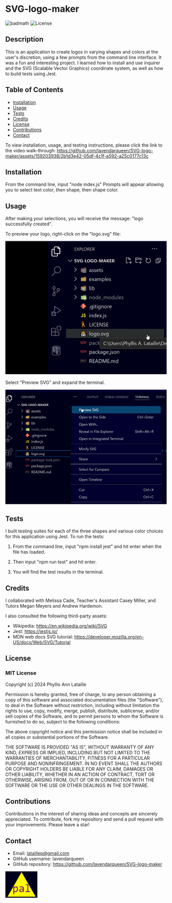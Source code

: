 # SVG-logo-maker

![badmath](https://img.shields.io/github/languages/top/lernantino/badmath) ![License](https://img.shields.io/badge/License-MIT-blue.svg)

## Description

This is an application to create logos in varying shapes and colors at the user's discretion, using a few prompts from the command line interface. It was a fun and interesting project. I learned how to install and use inquirer and the SVG (Scalable Vector Graphics) coordinate system, as well as how to build tests using Jest.

## Table of Contents

- [Installation](#installation)
- [Usage](#usage)
- [Tests](#tests)
- [Credits](#credits)
- [License](#license)
- [Contributions](#contributions)
- [Contact](#contact)

To view installation, usage, and testing instructions, please click the link to the video walk-through:
https://github.com/lavendarqueen/SVG-logo-maker/assets/159203938/2b1d3e42-05df-4c1f-a592-a25c0177c13c

## Installation

From the command line, input "node index.js"
Prompts will appear allowing you to select text color, then shape, then shape color.

## Usage

After making your selections, you will receive the message: "logo successfully created".

To preview your logo, right-click on the "logo.svg" file:

![Screenshot right click logo.svg](/assets/images/Screenshot1-rt-click-logo.png)

Select "Preview SVG" and expand the terminal.

![Screenshot click Preview SVG](/assets/images/Screenshot2-click-preview.png)

## Tests

I built testing suites for each of the three shapes and various color choices for this application using Jest. To run the tests:

1. From the command line, input "npm install jest" and hit enter when the file has loaded.

2. Then input "npm run test" and hit enter.

3. You will find the test results in the terminal.

## Credits

I collaborated with Melissa Cade, Teacher's Assistant Casey Miller, and Tutors Megan Meyers and Andrew Hardemon.

I also consulted the following third-party assets:

- Wikipedia: https://en.wikipedia.org/wiki/SVG
- Jest: https://jestjs.io/
- MDN web docs SVG tutorial: https://developer.mozilla.org/en-US/docs/Web/SVG/Tutorial

## License

### MIT License

Copyright (c) 2024 Phyllis Ann Lataille

Permission is hereby granted, free of charge, to any person obtaining a copy
of this software and associated documentation files (the "Software"), to deal
in the Software without restriction, including without limitation the rights
to use, copy, modify, merge, publish, distribute, sublicense, and/or sell
copies of the Software, and to permit persons to whom the Software is
furnished to do so, subject to the following conditions:

The above copyright notice and this permission notice shall be included in all
copies or substantial portions of the Software.

THE SOFTWARE IS PROVIDED "AS IS", WITHOUT WARRANTY OF ANY KIND, EXPRESS OR
IMPLIED, INCLUDING BUT NOT LIMITED TO THE WARRANTIES OF MERCHANTABILITY,
FITNESS FOR A PARTICULAR PURPOSE AND NONINFRINGEMENT. IN NO EVENT SHALL THE
AUTHORS OR COPYRIGHT HOLDERS BE LIABLE FOR ANY CLAIM, DAMAGES OR OTHER
LIABILITY, WHETHER IN AN ACTION OF CONTRACT, TORT OR OTHERWISE, ARISING FROM,
OUT OF OR IN CONNECTION WITH THE SOFTWARE OR THE USE OR OTHER DEALINGS IN THE
SOFTWARE.

## Contributions

Contributions in the interest of sharing ideas and concepts are sincerely appreciated. To contribute, fork my repository and send a pull request with your improvements. Please leave a star!

## Contact

- Email: lataillep@gmail.com
- GitHub username: lavendarqueen
- GitHub repository: https://github.com/lavendarqueen/SVG-logo-maker

![Yellow Triangle](/assets/images/Screenshot3-logo.png)

<!-- ## User Story

AS a freelance web developer
I WANT to generate a simple logo for my projects
SO THAT I don't have to pay a graphic designer

## Acceptance Criteria

GIVEN a command-line application that accepts user input
WHEN I am prompted for text
THEN I can enter up to three characters
WHEN I am prompted for the text color
THEN I can enter a color keyword (OR a hexadecimal number)
WHEN I am prompted for a shape
THEN I am presented with a list of shapes to choose from: circle, triangle, and square
WHEN I am prompted for the shape's color
THEN I can enter a color keyword (OR a hexadecimal number)
WHEN I have entered input for all the prompts
THEN an SVG file is created named `logo.svg`
AND the output text "Generated logo.svg" is printed in the command line
WHEN I open the `logo.svg` file in a browser
THEN I am shown a 300x200 pixel image that matches the criteria I entered

Mock-Up
The following image shows a mock-up of the generated SVG given the following input entered by the user: SVG for the text, white for the text color, circle from the list of shapes, and green for the shape color. Note that this is just an image of the output SVG and not the SVG file itself:

Image showing a green circle with white text that reads "SVG.".
Getting Started
This Challenge combines many of the skills covered so far. In addition to the User Story and Acceptance Criteria, we’ve provided some guidelines to help you get started.

Because this Challenge requires a video submission, refer to the Full-Stack Blog video submission guideLinks to an external site. for guidance on creating and sharing a video.

Your application should use JestLinks to an external site. for running the unit tests and InquirerLinks to an external site. for collecting input from the user. The application will be invoked by using the following command:

node index.js
It is recommended that you start with a directory structure that looks like the following example:

.
├── examples/ // Example svg file(s) created with the app
├── lib/ // Folder for classes or functions
├── shapes.js // Exports `Triangle`, `Circle`, and `Square` classes
├── shapes.test.js // Jest tests for shapes
└── more... // Additional files and tests
├── .gitignore // Indicates which folders and files Git should ignore
├── index.js // Runs the application using imports from lib/
├── package.json
└── README.md // App description, link to video, setup and usage instructions
IMPORTANT
Make sure that you remove dist from the .gitignore file so that Git will track this folder and include it when you push up to your application's repository.

The application must include Triangle, Circle, and Square classes, as well as tests for each of these classes using Jest. While not a requirement, it is recommended that you place any common functionality and properties shared by the Triangle, Circle, and Square classes in a parent Shape class and use inheritance to reuse the code in the child classes.

Each shape class should be tested for a render() method that returns a string for the corresponding SVG file with the given shape color.

The following example test should pass:

const shape = new Triangle();
shape.setColor("blue");
expect(shape.render()).toEqual('<polygon points="150, 18 244, 182 56, 182" fill="blue" />');
You may need to add additional files in the lib folder for handling user input, writing to a file, etc. Writing tests for these additional files is optional. -->
